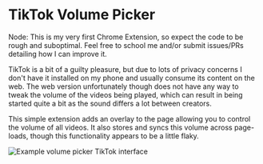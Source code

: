 TikTok Volume Picker
==============
Node: This is my very first Chrome Extension, so expect the code to be rough and suboptimal. Feel free to school me and/or submit issues/PRs detailing how I can improve it.

TikTok is a bit of a guilty pleasure, but due to lots of privacy concerns I don't have it installed on my phone and usually consume its content on the web. The web version unfortunately though does not have any way to tweak the volume of the videos being played, which can result in being started quite a bit as the sound differs a lot between creators.

This simple extension adds an overlay to the page allowing you to control the volume of all videos. It also stores and syncs this volume across page-loads, though this functionality appears to be a little flaky.

![Example volume picker TikTok interface](https://up.jross.me/e9ez2glf)